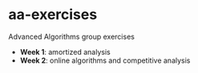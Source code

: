 aa-exercises
============

Advanced Algorithms group exercises

- **Week 1**: amortized analysis
- **Week 2**: online algorithms and competitive analysis
